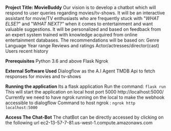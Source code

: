 **Project Title: MovieBuddy**
Our vision is to develop a chatbot which will respond to user queries regarding movies/tv-shows. It will be an interactive assistant for movie/TV enthusiasts who are frequently stuck with "_WHAT ELSE?_" and "_WHAT NEXT?"_ when it comes to entertainment and want valuable suggestions. 
It will be personalized and based on feedback from an expert system trained with knowledge acquired from online entertainment databases. 
The recommendations will be based on:
Genre
Language
Year range
Reviews and ratings
Actor/actresses/director(cast)
Users recent history

**Prerequisites**
Python 3.6 and above
Flask
Ngrok

**External Software Used**
Dialogflow as the A.I Agent
TMDB Api to fetch responses for movies and tv-shows

**Running the application**
Its a flask application 
Run the command: 
`flask run`
This will start the application on local host port 5000
http://localhost:5000/ 
Currently we need to have ngrok running on the local to make the webhook accessible to dialogflow
Command to host ngrok :
 `ngrok http localhost:5000`
 
 **Access The Chat-Bot**
 The chatBot can be directly accessed by clicking on the following url ec2-13-57-7-81.us-west-1.compute.amazonaws.com 
 

